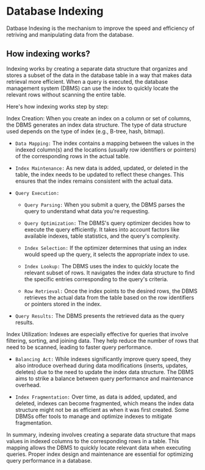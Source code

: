 # Database Indexing
Datbase Indexing is the mechanism to improve the speed and efficiency of retriving and manipulating data from the database.
## How indexing works?
Indexing works by creating a separate data structure that organizes and stores a subset of the data in the database table in a way that makes data retrieval more efficient. When a query is executed, the database management system (DBMS) can use the index to quickly locate the relevant rows without scanning the entire table.

Here's how indexing works step by step:

Index Creation: When you create an index on a column or set of columns, the DBMS generates an index data structure. The type of data structure used depends on the type of index (e.g., B-tree, hash, bitmap).

- `Data Mapping:` The index contains a mapping between the values in the indexed column(s) and the locations (usually row identifiers or pointers) of the corresponding rows in the actual table.

- `Index Maintenance:` As new data is added, updated, or deleted in the table, the index needs to be updated to reflect these changes. This ensures that the index remains consistent with the actual data.

- `Query Execution:`
    - `Query Parsing:` When you submit a query, the DBMS parses the query to understand what data you're requesting.
    - `Query Optimization:` The DBMS's query optimizer decides how to execute the query efficiently. It takes into account factors like available indexes, table statistics, and the query's complexity.
    - `Index Selection:` If the optimizer determines that using an index would speed up the query, it selects the appropriate index to use.
    - `Index Lookup:` The DBMS uses the index to quickly locate the relevant subset of rows. It navigates the index data structure to find the specific entries corresponding to the query's criteria.
    
    - `Row Retrieval:` Once the index points to the desired rows, the DBMS retrieves the actual data from the table based on the row identifiers or pointers stored in the index.

- `Query Results:` The DBMS presents the retrieved data as the query results.

Index Utilization: Indexes are especially effective for queries that involve filtering, sorting, and joining data. They help reduce the number of rows that need to be scanned, leading to faster query performance.


- `Balancing Act:` While indexes significantly improve query speed, they also introduce overhead during data modifications (inserts, updates, deletes) due to the need to update the index data structure. The DBMS aims to strike a balance between query performance and maintenance overhead.

- `Index Fragmentation:` Over time, as data is added, updated, and deleted, indexes can become fragmented, which means the index data structure might not be as efficient as when it was first created. Some DBMSs offer tools to manage and optimize indexes to mitigate fragmentation.

In summary, indexing involves creating a separate data structure that maps values in indexed columns to the corresponding rows in a table. This mapping allows the DBMS to quickly locate relevant data when executing queries. Proper index design and maintenance are essential for optimizing query performance in a database.